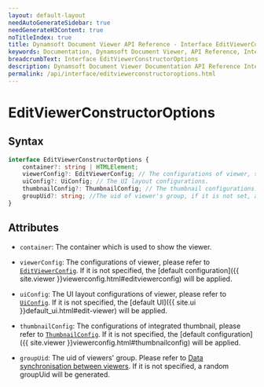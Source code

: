 ```yaml
---
layout: default-layout
needAutoGenerateSidebar: true
needGenerateH3Content: true
noTitleIndex: true
title: Dynamsoft Document Viewer API Reference - Interface EditViewerConstructorOptions
keywords: Documentation, Dynamsoft Document Viewer, API Reference, Interface EditViewerConstructorOptions
breadcrumbText: Interface EditViewerConstructorOptions
description: Dynamsoft Document Viewer Documentation API Reference Interface EditViewerConstructorOptions Page
permalink: /api/interface/editviewerconstructoroptions.html
---
```


# EditViewerConstructorOptions

## Syntax

```typescript
interface EditViewerConstructorOptions {
	container?: string | HTMLElement;
	viewerConfig?: EditViewerConfig; // The configurations of viewer, such as page style, minZoom, maxZoom and so on.
	uiConfig?: UiConfig; // The UI layout configurations.
    thumbnailConfig?: ThumbnailConfig; // The thumbnail configurations.
	groupUid?: string; //The uid of viewer's group, if it is not set, a random groupUid will generate.
}
```

## Attributes

- `container`: The container which is used to show the viewer.

- `viewerConfig`: The configurations of viewer, please refer to [`EditViewerConfig`](). If it is not specified, the [default configuration]({{ site.viewer }}viewerconfig.html#editviewerconfig) will be applied.

- `uiConfig`: The UI layout configurations of viewer, please refer to [`UiConfig`](). If it is not specified, the [default UI]({{ site.ui }}default_ui.html#edit-viewer) will be applied.

- `thumbnailConfig`: The configurations of integrated thumbnail, please refer to [`ThumbnailConfig`](). If it is not specified, the [default configuration]({{ site.viewer }}viewerconfig.html#thumbnailconfig) will be applied.

- `groupUid`: The uid of viewers' group. Please refer to [Data synchronisation between viewers](). If it is not specified, a random groupUid will be generated.